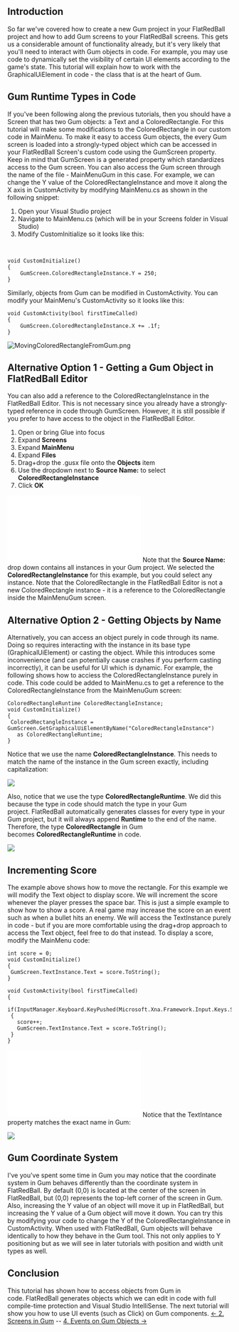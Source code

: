 ## Introduction

So far we've covered how to create a new Gum project in your FlatRedBall project and how to add Gum screens to your FlatRedBall screens. This gets us a considerable amount of functionality already, but it's very likely that you'll need to interact with Gum objects in code. For example, you may use code to dynamically set the visibility of certain UI elements according to the game's state. This tutorial will explain how to work with the GraphicalUiElement in code - the class that is at the heart of Gum.

## Gum Runtime Types in Code

If you've been following along the previous tutorials, then you should have a Screen that has two Gum objects: a Text and a ColoredRectangle. For this tutorial will make some modifications to the ColoredRectangle in our custom code in MainMenu. To make it easy to access Gum objects, the every Gum screen is loaded into a strongly-typed object which can be accessed in your FlatRedBall Screen's custom code using the GumScreen property. Keep in mind that GumScreen is a generated property which standardizes access to the Gum screen. You can also access the Gum screen through the name of the file - MainMenuGum in this case. For example, we can change the Y value of the ColoredRectangleInstance and move it along the X axis in CustomActivity by modifying MainMenu.cs as shown in the following snippet:

1.  Open your Visual Studio project
2.  Navigate to MainMenu.cs (which will be in your Screens folder in Visual Studio)
3.  Modify CustomInitialize so it looks like this:

&nbsp;

    void CustomInitialize()
    {
        GumScreen.ColoredRectangleInstance.Y = 250;
    }

Similarly, objects from Gum can be modified in CustomActivity. You can modify your MainMenu's CustomActivity so it looks like this:

    void CustomActivity(bool firstTimeCalled)
    {
        GumScreen.ColoredRectangleInstance.X += .1f;
    }

![MovingColoredRectangleFromGum.png](/media/migrated_media-MovingColoredRectangleFromGum.png)

## Alternative Option 1 - Getting a Gum Object in FlatRedBall Editor

You can also add a reference to the ColoredRectangleInstance in the FlatRedBall Editor. This is not necessary since you already have a strongly-typed reference in code through GumScreen. However, it is still possible if you prefer to have access to the object in the FlatRedBall Editor.

1.  Open or bring Glue into focus
2.  Expand **Screens**
3.  Expand **MainMenu**
4.  Expand **Files**
5.  Drag+drop the .gusx file onto the **Objects** item
6.  Use the dropdown next to **Source Name:** to select **ColoredRectangleInstance**
7.  Click **OK**

[![](/wp-content/uploads/2016/01/2019-02-28_22-30-55.gif.md)](/wp-content/uploads/2016/01/2019-02-28_22-30-55.gif.md) Note that the **Source Name:** drop down contains all instances in your Gum project. We selected the **ColoredRectangleInstance** for this example, but you could select any instance. Note that the ColoredRectangle in the FlatRedBall Editor is not a new ColoredRectangle instance - it is a reference to the ColoredRectangle inside the MainMenuGum screen.

## Alternative Option 2 - Getting Objects by Name

Alternatively, you can access an object purely in code through its name. Doing so requires interacting with the instance in its base type (GraphicalUiElement) or casting the object. While this introduces some inconvenience (and can potentially cause crashes if you perform casting incorrectly), it can be useful for UI which is dynamic. For example, the following shows how to acciess the ColoredRectangleInstance purely in code. This code could be added to MainMenu.cs to get a reference to the ColoredRectangleInstance from the MainMenuGum screen:

    ColoredRectangleRuntime ColoredRectangleInstance;
    void CustomInitialize()
    {
     ColoredRectangleInstance = GumScreen.GetGraphicalUiElementByName("ColoredRectangleInstance")
       as ColoredRectangleRuntime;
    }

Notice that we use the name **ColoredRectangleInstance**. This needs to match the name of the instance in the Gum screen exactly, including capitalization:

![](/media/2021-03-img_604b8ddb7fffd.png)

Also, notice that we use the type **ColoredRectangleRuntime**. We did this because the type in code should match the type in your Gum project. FlatRedBall automatically generates classes for every type in your Gum project, but it will always append **Runtime** to the end of the name. Therefore, the type **ColoredRectangle** in Gum becomes **ColoredRectangleRuntime** in code.

![](/media/2021-03-img_604b97ecbcab8.png)

## Incrementing Score

The example above shows how to move the rectangle. For this example we will modify the Text object to display score. We will increment the score whenever the player presses the space bar. This is just a simple example to show how to show a score. A real game may increase the score on an event such as when a bullet hits an enemy. We will access the TextInstance purely in code - but if you are more comfortable using the drag+drop approach to access the Text object, feel free to do that instead. To display a score, modify the MainMenu code:

    int score = 0;
    void CustomInitialize()
    {
     GumScreen.TextInstance.Text = score.ToString();
    }

    void CustomActivity(bool firstTimeCalled)
    {
     if(InputManager.Keyboard.KeyPushed(Microsoft.Xna.Framework.Input.Keys.Space))
     {
       score++;
       GumScreen.TextInstance.Text = score.ToString();
     }
    }

[![](/wp-content/uploads/2016/01/2021_March_07_080847.gif.md)](/wp-content/uploads/2016/01/2021_March_07_080847.gif.md) Notice that the TextIntance property matches the exact name in Gum:

![](/media/2021-03-img_604b8fae4c068.png)

## Gum Coordinate System

I've you've spent some time in Gum you may notice that the coordinate system in Gum behaves differently than the coordinate system in FlatRedBall. By default (0,0) is located at the center of the screen in FlatRedBall, but (0,0) represents the top-left corner of the screen in Gum. Also, increasing the Y value of an object will move it up in FlatRedBall, but increasing the Y value of a Gum object will move it down. You can try this by modifying your code to change the Y of the ColoredRectangleInstance in CustomActivity. When used with FlatRedBall, Gum objects will behave identically to how they behave in the Gum tool. This not only applies to Y positioning but as we will see in later tutorials with position and width unit types as well.

## Conclusion

This tutorial has shown how to access objects from Gum in code. FlatRedBall generates objects which we can edit in code with full compile-time protection and Visual Studio IntelliSense. The next tutorial will show you how to use UI events (such as Click) on Gum components. [\<- 2. Screens in Gum](/documentation/tools/gum/gum-tutorials/tutorials-gum-screens-in-gum.md) -- [4. Events on Gum Objects -\>](/documentation/tools/gum/gum-tutorials/tutorials-gum-events-on-gum-objects.md)
